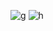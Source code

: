![g](https://user-images.githubusercontent.com/87257465/192566499-378fd2f3-d463-4c6a-8817-1cf26268aa6c.PNG)
![h](https://user-images.githubusercontent.com/87257465/192566675-2f8a6712-4a3f-4ab5-8586-ac49320c2629.PNG)
